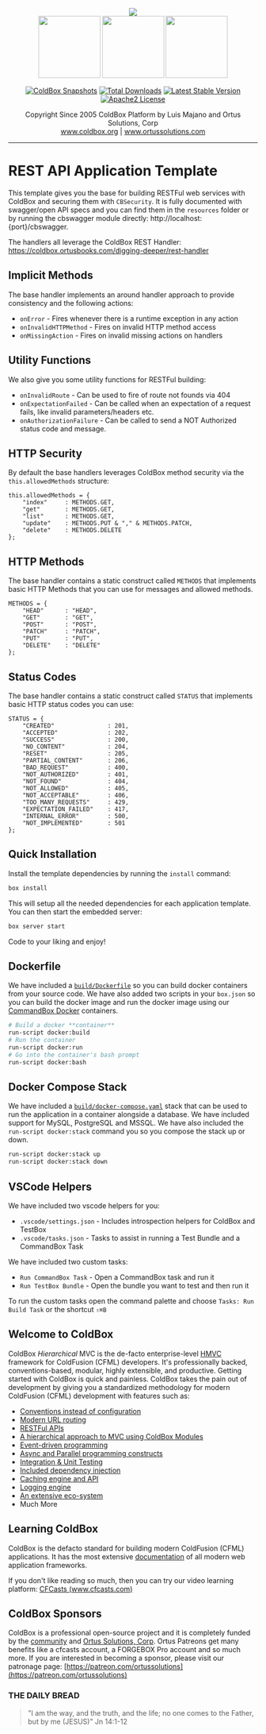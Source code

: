 <p align="center">
	<img src="https://www.ortussolutions.com/__media/coldbox-185-logo.png">
	<br>
	<img src="https://www.ortussolutions.com/__media/wirebox-185.png" height="125">
	<img src="https://www.ortussolutions.com/__media/cachebox-185.png" height="125" >
	<img src="https://www.ortussolutions.com/__media/logbox-185.png"  height="125">
</p>

<p align="center">
	<a href="https://github.com/ColdBox/coldbox-platform/actions/workflows/snapshot.yml"><img src="https://github.com/ColdBox/coldbox-platform/actions/workflows/snapshot.yml/badge.svg" alt="ColdBox Snapshots" /></a>
	<a href="https://forgebox.io/view/coldbox"><img src="https://forgebox.io/api/v1/entry/coldbox/badges/downloads" alt="Total Downloads" /></a>
	<a href="https://forgebox.io/view/coldbox"><img src="https://forgebox.io/api/v1/entry/coldbox/badges/version" alt="Latest Stable Version" /></a>
	<a href="https://forgebox.io/view/coldbox"><img src="https://img.shields.io/badge/License-Apache2-brightgreen" alt="Apache2 License" /></a>
</p>

<p align="center">
	Copyright Since 2005 ColdBox Platform by Luis Majano and Ortus Solutions, Corp
	<br>
	<a href="https://www.coldbox.org">www.coldbox.org</a> |
	<a href="https://www.ortussolutions.com">www.ortussolutions.com</a>
</p>

----

# REST API Application Template

This template gives you the base for building RESTFul web services with ColdBox and securing them with `CBSecurity`.  It is fully documented with swagger/open API specs and you can find them in the `resources` folder or by running the cbswagger module directly: http://localhost:{port}/cbswagger.

The handlers all leverage the ColdBox REST Handler: https://coldbox.ortusbooks.com/digging-deeper/rest-handler

## Implicit Methods

The base handler implements an around handler approach to provide consistency and the following actions:

- `onError` - Fires whenever there is a runtime exception in any action
- `onInvalidHTTPMethod` - Fires on invalid HTTP method access
- `onMissingAction` - Fires on invalid missing actions on handlers

## Utility Functions

We also give you some utility functions for RESTFul building:

- `onInvalidRoute` - Can be used to fire of route not founds via 404
- `onExpectationFailed` - Can be called when an expectation of a request fails, like invalid parameters/headers etc.
- `onAuthorizationFailure` - Can be called to send a NOT Authorized status code and message.

## HTTP Security

By default the base handlers leverages ColdBox method security via the `this.allowedMethods` structure:

```
this.allowedMethods = {
    "index"     : METHODS.GET,
    "get"       : METHODS.GET,
    "list"      : METHODS.GET,
    "update"    : METHODS.PUT & "," & METHODS.PATCH,
    "delete"    : METHODS.DELETE
};
```

## HTTP Methods

The base handler contains a static construct called `METHODS` that implements basic HTTP Methods that you can use for messages and allowed methods.

```
METHODS = {
    "HEAD"      : "HEAD",
    "GET"       : "GET",
    "POST"      : "POST",
    "PATCH"     : "PATCH",
    "PUT"       : "PUT",
    "DELETE"    : "DELETE"
};
```

## Status Codes

The base handler contains a static construct called `STATUS` that implements basic HTTP status codes you can use:

```
STATUS = {
    "CREATED"               : 201,
    "ACCEPTED"              : 202,
    "SUCCESS"               : 200,
    "NO_CONTENT"            : 204,
    "RESET"                 : 205,
    "PARTIAL_CONTENT"       : 206,
    "BAD_REQUEST"           : 400,
    "NOT_AUTHORIZED"        : 401,
    "NOT_FOUND"             : 404,
    "NOT_ALLOWED"           : 405,
    "NOT_ACCEPTABLE"        : 406,
    "TOO_MANY_REQUESTS"     : 429,
    "EXPECTATION_FAILED"    : 417,
    "INTERNAL_ERROR"        : 500,
    "NOT_IMPLEMENTED"       : 501
};
```

## Quick Installation

Install the template dependencies by running the `install` command:

```bash
box install
```

This will setup all the needed dependencies for each application template.  You can then start the embedded server:

```bash
box server start
```

Code to your liking and enjoy!

## Dockerfile

We have included a [`build/Dockerfile`](build/Dockerfile) so you can build docker containers from your source code.  We have also added two scripts in your `box.json` so you can build the docker image and run the docker image using our [CommandBox Docker](https://hub.docker.com/r/ortussolutions/commandbox) containers.

```bash
# Build a docker **container**
run-script docker:build
# Run the container
run-script docker:run
# Go into the container's bash prompt
run-script docker:bash
```

## Docker Compose Stack

We have included a [`build/docker-compose.yaml`](build/docker-compose.yml) stack that can be used to run the application in a container alongside a database.  We have included support for MySQL, PostgreSQL and MSSQL.  We have also included the `run-script docker:stack` command you so you compose the stack up or down.

```bash
run-script docker:stack up
run-script docker:stack down
```

## VSCode Helpers

We have included two vscode helpers for you:

* `.vscode/settings.json` - Includes introspection helpers for ColdBox and TestBox
* `.vscode/tasks.json` - Tasks to assist in running a Test Bundle and a CommandBox Task

We have included two custom tasks:

* `Run CommandBox Task` - Open a CommandBox task and run it
* `Run TestBox Bundle` - Open the bundle you want to test and then run it

To run the custom tasks open the command palette and choose `Tasks: Run Build Task` or the shortcut `⇧⌘B`

## Welcome to ColdBox

ColdBox *Hierarchical* MVC is the de-facto enterprise-level [HMVC](https://en.wikipedia.org/wiki/Hierarchical_model%E2%80%93view%E2%80%93controller) framework for ColdFusion (CFML) developers. It's professionally backed, conventions-based, modular, highly extensible, and productive. Getting started with ColdBox is quick and painless.  ColdBox takes the pain out of development by giving you a standardized methodology for modern ColdFusion (CFML) development with features such as:

* [Conventions instead of configuration](https://coldbox.ortusbooks.com/getting-started/conventions)
* [Modern URL routing](https://coldbox.ortusbooks.com/the-basics/routing)
* [RESTFul APIs](https://coldbox.ortusbooks.com/the-basics/event-handlers/rendering-data)
* [A hierarchical approach to MVC using ColdBox Modules](https://coldbox.ortusbooks.com/hmvc/modules)
* [Event-driven programming](https://coldbox.ortusbooks.com/digging-deeper/interceptors)
* [Async and Parallel programming constructs](https://coldbox.ortusbooks.com/digging-deeper/promises-async-programming)
* [Integration & Unit Testing](https://coldbox.ortusbooks.com/testing/testing-coldbox-applications)
* [Included dependency injection](https://wirebox.ortusbooks.com)
* [Caching engine and API](https://cachebox.ortusbooks.com)
* [Logging engine](https://logbox.ortusbooks.com)
* [An extensive eco-system](https://forgebox.io)
* Much More

## Learning ColdBox

ColdBox is the defacto standard for building modern ColdFusion (CFML) applications.  It has the most extensive [documentation](https://coldbox.ortusbooks.com) of all modern web application frameworks.


If you don't like reading so much, then you can try our video learning platform: [CFCasts (www.cfcasts.com)](https://www.cfcasts.com)

## ColdBox Sponsors

ColdBox is a professional open-source project and it is completely funded by the [community](https://patreon.com/ortussolutions) and [Ortus Solutions, Corp](https://www.ortussolutions.com).  Ortus Patreons get many benefits like a cfcasts account, a FORGEBOX Pro account and so much more.  If you are interested in becoming a sponsor, please visit our patronage page: [https://patreon.com/ortussolutions](https://patreon.com/ortussolutions)

### THE DAILY BREAD

 > "I am the way, and the truth, and the life; no one comes to the Father, but by me (JESUS)" Jn 14:1-12
